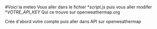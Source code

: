 #Voici la meteo 
Vous aller dans le fichier **script.js*
puis vous aller modifer **VOTRE_API_KEY*
Qui ce trouve sur openweathermap.org

Crée d'abord votre compte puis aller dans API sur openweathermap
